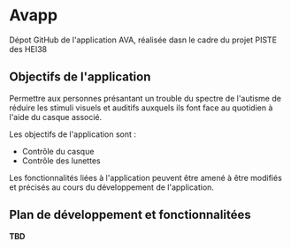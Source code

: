 # Avapp

Dépot GitHub de l'application AVA, réalisée dasn le cadre du projet PISTE des HEI38

## Objectifs de l'application

Permettre aux personnes présantant un trouble du spectre de l'autisme de réduire les stimuli visuels et auditifs auxquels ils font face au quotidien à l'aide du casque associé.

Les objectifs de l'application sont :

- Contrôle du casque
- Contrôle des lunettes

Les fonctionnalités liées à l'application peuvent être amené à être modifiés et précisés au cours du développement de l'application.

## Plan de développement et fonctionnalitées

**TBD**
